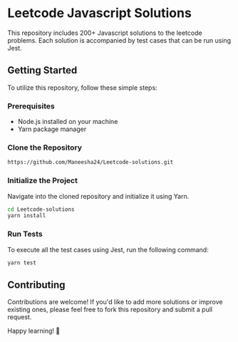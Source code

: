 # Leetcode Javascript Solutions

This repository includes 200+ Javascript solutions to the leetcode problems. Each solution is accompanied by test cases that can be run using Jest.

## Getting Started

To utilize this repository, follow these simple steps:

### Prerequisites

- Node.js installed on your machine
- Yarn package manager

### Clone the Repository

```bash
https://github.com/Maneesha24/Leetcode-solutions.git
```

### Initialize the Project
Navigate into the cloned repository and initialize it using Yarn.

```bash
cd Leetcode-solutions
yarn install
```

### Run Tests
To execute all the test cases using Jest, run the following command:
```bash
yarn test
```

## Contributing
Contributions are welcome! If you'd like to add more solutions or improve existing ones, please feel free to fork this repository and submit a pull request.

Happy learning! 🚀
